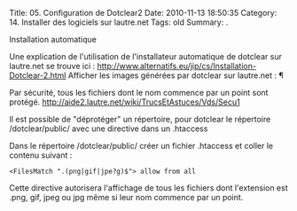 Title: 05. Configuration de Dotclear2 
Date: 2010-11-13 18:50:35
Category: 14. Installer des logiciels sur lautre.net
Tags: old
Summary:  . 

Installation automatique 

Une explication de l'utilisation de l'installateur automatique de dotclear sur lautre.net se trouve ici : http://www.alternatifs.eu/jip/cs/Installation-Dotclear-2.html
Afficher les images générées par dotclear sur lautre.net : ¶

Par sécurité, tous les fichiers dont le nom commence par un point sont protégé. http://aide2.lautre.net/wiki/TrucsEtAstuces/Vds/Secu1

Il est possible de "déprotéger" un répertoire, pour dotclear le répertoire /dotclear/public/ avec une directive dans un .htaccess

Dans le répertoire /dotclear/public/ créer un fichier .htaccess et coller le contenu suivant :


<code><FilesMatch "\.(png|gif|jpe?g)$">
allow from all
</FilesMatch></code>




Cette directive autorisera l'affichage de tous les fichiers dont l'extension est .png, gif, jpeg ou jpg même si leur nom commence par un point.
